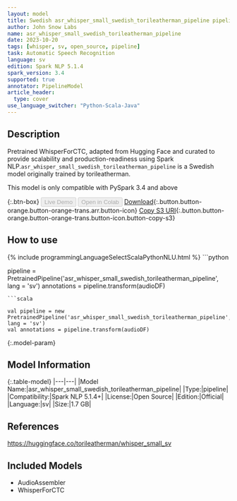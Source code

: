 ```yaml
---
layout: model
title: Swedish asr_whisper_small_swedish_torileatherman_pipeline pipeline WhisperForCTC from torileatherman
author: John Snow Labs
name: asr_whisper_small_swedish_torileatherman_pipeline
date: 2023-10-20
tags: [whisper, sv, open_source, pipeline]
task: Automatic Speech Recognition
language: sv
edition: Spark NLP 5.1.4
spark_version: 3.4
supported: true
annotator: PipelineModel
article_header:
  type: cover
use_language_switcher: "Python-Scala-Java"
---
```


## Description

Pretrained WhisperForCTC, adapted from Hugging Face and curated to provide scalability and production-readiness using Spark NLP.`asr_whisper_small_swedish_torileatherman_pipeline` is a Swedish model originally trained by torileatherman.

This model is only compatible with PySpark 3.4 and above

{:.btn-box}
<button class="button button-orange" disabled>Live Demo</button>
<button class="button button-orange" disabled>Open in Colab</button>
[Download](https://s3.amazonaws.com/auxdata.johnsnowlabs.com/public/models/asr_whisper_small_swedish_torileatherman_pipeline_sv_5.1.4_3.4_1697762905907.zip){:.button.button-orange.button-orange-trans.arr.button-icon}
[Copy S3 URI](s3://auxdata.johnsnowlabs.com/public/models/asr_whisper_small_swedish_torileatherman_pipeline_sv_5.1.4_3.4_1697762905907.zip){:.button.button-orange.button-orange-trans.button-icon.button-copy-s3}

## How to use



<div class="tabs-box" markdown="1">
{% include programmingLanguageSelectScalaPythonNLU.html %}
```python

pipeline = PretrainedPipeline('asr_whisper_small_swedish_torileatherman_pipeline', lang = 'sv')
annotations =  pipeline.transform(audioDF)

```
```scala

val pipeline = new PretrainedPipeline('asr_whisper_small_swedish_torileatherman_pipeline', lang = 'sv')
val annotations = pipeline.transform(audioDF)

```
</div>

{:.model-param}
## Model Information

{:.table-model}
|---|---|
|Model Name:|asr_whisper_small_swedish_torileatherman_pipeline|
|Type:|pipeline|
|Compatibility:|Spark NLP 5.1.4+|
|License:|Open Source|
|Edition:|Official|
|Language:|sv|
|Size:|1.7 GB|

## References

https://huggingface.co/torileatherman/whisper_small_sv

## Included Models

- AudioAssembler
- WhisperForCTC